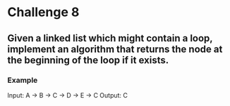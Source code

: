 # Challenge 8

## Given a linked list which might contain a loop, implement an algorithm that returns the node at the beginning of the loop if it exists.

### Example

Input: A -> B -> C -> D -> E -> C
Output: C
